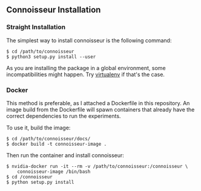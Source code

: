 ## Connoisseur Installation

### Straight Installation

The simplest way to install connoisseur is the following command:

```shell
$ cd /path/to/connoisseur
$ python3 setup.py install --user
```

As you are installing the package in a global environment, some
incompatibilities might happen.
Try [virtualenv](https://virtualenv.pypa.io/) if that's the case.

### Docker

This method is preferable, as I attached a Dockerfile in this repository.
An image build from the Dockerfile will spawn containers that already have
the correct dependencies to run the experiments.

To use it, build the image:

```shell
$ cd /path/to/connoisseur/docs/
$ docker build -t connoisseur-image .
```

Then run the container and install connoisseur:

```shell
$ nvidia-docker run -it --rm -v /path/to/connoisseur:/connoisseur \
    connoisseur-image /bin/bash
$ cd /connoisseur
$ python setup.py install
```
